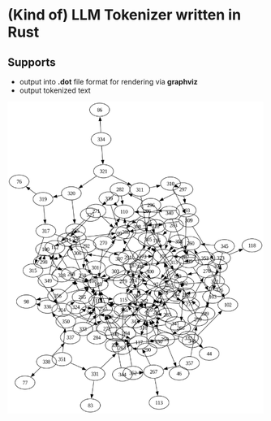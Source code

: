 # (Kind of) LLM Tokenizer written in Rust

## Supports
- output into **.dot** file format for rendering via **graphviz**
- output tokenized text

![output](pairs.png)
